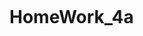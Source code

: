 [![<sheshendra7>](https://circleci.com/gh/sheshendra7/Homework_4a.svg?style=svg)](https://app.circleci.com/pipelines/github/sheshendra7/Homework_4a?branch=main&filter=all)
# HomeWork_4a